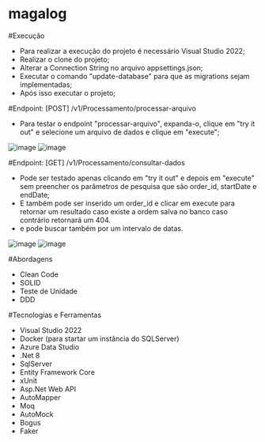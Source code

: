 # magalog

#Execução
- Para realizar a execução do projeto é necessário Visual Studio 2022;
- Realizar o clone do projeto;
- Alterar a Connection String no arquivo appsettings.json;
- Executar o comando "update-database" para que as migrations sejam implementadas;
- Após isso executar o projeto;

#Endpoint: [POST] /v1/Processamento/processar-arquivo
- Para testar o endpoint "processar-arquivo", expanda-o, clique em "try it out" e selecione um arquivo de dados e clique em "execute";

![image](https://github.com/user-attachments/assets/7a915ffe-c7f1-4aef-b53a-6ea0b141860b)
![image](https://github.com/user-attachments/assets/8b0f577d-bea7-440f-bb82-23d408e5774d)


#Endpoint: [GET] /v1/Processamento/consultar-dados
- Pode ser testado apenas clicando em "try it out" e depois em "execute" sem preencher os parâmetros de pesquisa que são order_id, startDate e endDate;
- E também pode ser inserido um order_id e clicar em execute para retornar um resultado caso existe a ordem salva no banco caso contrário retornará um 404.
- e pode buscar também por um intervalo de datas.

![image](https://github.com/user-attachments/assets/d25ad8ed-0374-46e7-be19-9c1171580a8c)
![image](https://github.com/user-attachments/assets/e3621be1-53d7-416e-a014-8135e03027bd)

#Abordagens
  - Clean Code
  - SOLID
  - Teste de Unidade
  - DDD

#Tecnologias e Ferramentas

 - Visual Studio 2022
 - Docker (para startar um instância do SQLServer)
 - Azure Data Studio
 - .Net 8
 - SqlServer
 - Entity Framework Core
 - xUnit
 - Asp.Net Web API
 - AutoMapper
 - Moq
 - AutoMock
 - Bogus
 - Faker
   

